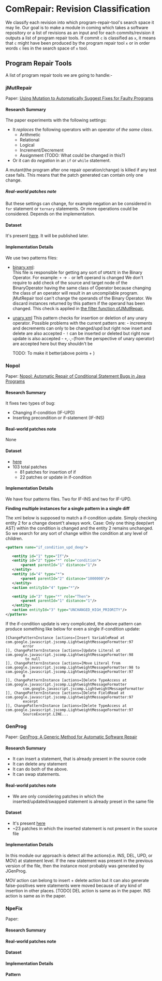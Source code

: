 #  ComRepair: Revision Classification 


We classify each revision into which program-repair-tool's search space it may lie. 
Our goal is to make a module in coming which takes a software repository or a list of revisions as an input 
and for each commits/revision it outputs a list of program repair tools. 
If commit `c` is classified as `x`, it means that `c` might have been produced by the program repair tool `x` 
or in order words `c` lies in the search space of `x` tool.


## Program Repair Tools
A list of program repair tools we are going to handle:- 
 
 ### jMutRepair 
 
 Paper: [Using Mutation to Automatically Suggest Fixes for Faulty Programs ](http://www.utdallas.edu/~ewong/SE6367/01-Project/08-SFL-papers/10-Automatically-Suggest-Fixes.pdf)

 #### Research Summary
 The paper experiments with the following settings:
 - It *replaces* the following operators with an operator of *the same class*.
     - Arithmetic
     - Relational
     - Logical
     - Increment/Decrement
     - Assignment (TODO: What could be changed in this?)
 - Or it can do *negation* in an `if` or `while` statement.
 
 A mutant(the program after one repair operation/change) is killed if any test case fails. 
 This means that the patch generated can contain only one change.  
 
 ##### Real-world patches note
 But these settings can change, for example negation an be considered in `for` statement or `ternary` statements. 
 Or more operations could be considered. Depends on the implementation. 
 
 #### Dataset
 It's present [here](https://github.com/kth-tcs/defects4j-repair-reloaded/tree/comrepair-coming/coming_data/jMutRepair). It will be published later. 
 
 #### Implementation Details

We use two patterns files:
- [binary.xml](https://github.com/SpoonLabs/coming/blob/master/src/main/resources/repairability/JMutRepair/binary.xml):  
    This file is responsible for getting any sort of `UPDATE` in the Binary Operator. For example: `+` -> `-` or left operand is changed
    We don't require to add check of the source and target node of the BinaryOperator having the same class of Operator because changing the class of an operator will result in an uncompilable program.  
    jMutRepair tool can't change the operands of the Binary Operator. We discard instances returned by this pattern if the operand has been changed. This check is applied in [the filter function ofJMutRepair.](https://github.com/SpoonLabs/coming/blob/master/src/main/java/fr/inria/coming/repairability/repiartools/JMutRepair.java)
    
- [unary.xml](https://github.com/SpoonLabs/coming/blob/master/src/main/resources/repairability/JMutRepair/unary.xml)
    This pattern checks for insertion or deletion of any unary operator.
    Possible problems with the current pattern are:
        - increments and decrements can only to be changed/upd but right now insert and delete are also accepted
        - `!` can be inserted or deleted but right now update is also accepted
        - `+`,`-`,`~`(from the perspective of unary operator) are accepted here but they shouldn't be
    
    TODO: To make it better(above points + )


 ### Nopol
 
 Paper: [Nopol: Automatic Repair of Conditional Statement Bugs in Java Programs](https://hal.archives-ouvertes.fr/hal-01285008/file/nopol.pdf)
 
 #### Research Summary
 It fixes two types of bug:
 - Changing if-condition (IF-UPD)
 - Inserting precondition or if-statement (IF-INS)
 
 #### Real-world patches note
 None
 
 #### Dataset
 - [here](https://github.com/kth-tcs/defects4j-repair-reloaded/tree/comrepair-coming/coming_data/Nopol)
 - 103 total patches 
    - 81 patches for insertion of if
    - 22 patches or update in if-condition

 #### Implementation Details
 
 We have four patterns files. Two for IF-INS and two for IF-UPD.
 
**Finding multiple instances for a single pattern in a single diff**
 
The xml below is supposed to match a if-condition update. 
Simply checking entity 2 for a change doesnt't always work. Case: Only one thing deep(wrt AST) within the condition is changed and the entity 2 remains unchanged.
So we search for any sort of change within the condition at any level of children. 
 ```xml
<pattern name="if_condition_upd_deep">

    <entity id="1" type="If"/>
    <entity id="2" type="*" role="condition">
        <parent parentId="1" distance="1"/>
    </entity>
    <entity id="4" type="*">
        <parent parentId="2" distance="1000000"/>
    </entity>
    <action entityId="4" type="*"/>

    <entity id="3" type="*" role="Then">
        <parent parentId="1" distance="1"/>
    </entity>
    <action entityId="3" type="UNCHANGED_HIGH_PRIORITY"/>
</pattern>

```
If the if-condition update is very complicated, the above pattern can produce something like below for even a single if-condition update:
```
[ChangePatternInstance [actions=[Insert VariableRead at com.google.javascript.jscomp.LightweightMessageFormatter:97                                                                              
        error                                                                                                                                                                                    
]], ChangePatternInstance [actions=[Update Literal at com.google.javascript.jscomp.LightweightMessageFormatter:98                                                                                
         to null                                                                                                                                                                                 
]], ChangePatternInstance [actions=[Move Literal from com.google.javascript.jscomp.LightweightMessageFormatter:98 to com.google.javascript.jscomp.LightweightMessageFormatter:97                 
        0                                                                                                                                                                                        
]], ChangePatternInstance [actions=[Delete TypeAccess at com.google.javascript.jscomp.LightweightMessageFormatter                                                                                
        com.google.javascript.jscomp.LightweightMessageFormatter                                                                                                                                 
]], ChangePatternInstance [actions=[Delete FieldRead at com.google.javascript.jscomp.LightweightMessageFormatter:97                                                                              
        excerpt                                                                                                                                                                                  
]], ChangePatternInstance [actions=[Delete TypeAccess at com.google.javascript.jscomp.LightweightMessageFormatter:97                                                                             
        SourceExcerpt.LINE...
```
 
 
 
 ### GenProg
 
 Paper: [GenProg: A Generic Method for Automatic Software Repair](https://ieeexplore.ieee.org/document/6035728)
 
 #### Research Summary
  - It can insert a statement, that is already present in the source code
  - It can delete any statement
  - It can do both of the above.
  - It can swap statements.
  
 #### Real-world patches note
  - We are only considering patches in which the inserted/updated/swapped statement is already preset in the same file
 
 #### Dataset
 - It's present [here](https://github.com/kth-tcs/defects4j-repair-reloaded/tree/comrepair-coming/coming_data/JGenProg)
 - ~23 patches in which the inserted statement is not present in the source file
 
 #### Implementation Details
 In this module our approach is detect all the actions(i.e. INS, DEL, UPD, or MOV) at statement level.
 If the new statement was present in the previous version of the file, then the instance most probably was generated by JGenProg.
 
 MOV action can belong to insert + delete action but it can also generate false-positives were statements were moved because of any kind of insertion in other places. [TODO]
 DEL action is same as in the paper.
 INS action is same as in the paper.
 
 
 ### NpeFix

  Paper: 
  
  #### Research Summary
  #### Real-world patches note
  #### Dataset
  #### Implementation Details
  #### Pattern
 
